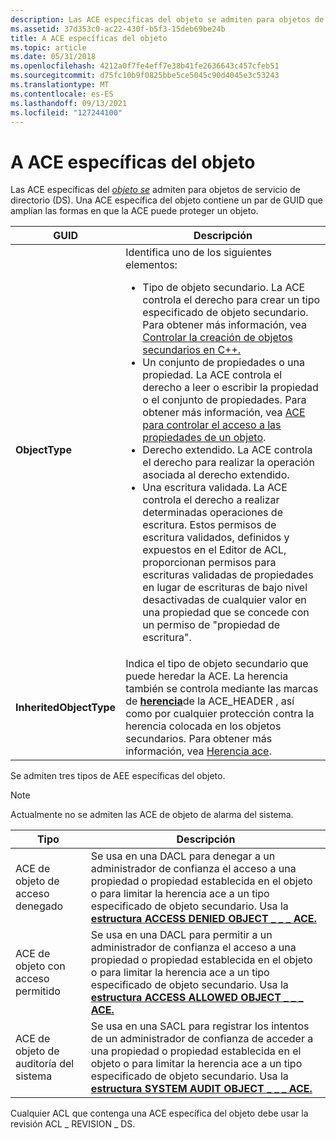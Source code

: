 ```yaml
---
description: Las ACE específicas del objeto se admiten para objetos de servicio de directorio (DS). Una ACE específica del objeto contiene un par de GUID que amplían las formas en que la ACE puede proteger un objeto.
ms.assetid: 37d353c0-ac22-430f-b5f3-15deb69be24b
title: A ACE específicas del objeto
ms.topic: article
ms.date: 05/31/2018
ms.openlocfilehash: 4212a0f7fe4eff7e38b41fe2636643c457cfeb51
ms.sourcegitcommit: d75fc10b9f0825bbe5ce5045c90d4045e3c53243
ms.translationtype: MT
ms.contentlocale: es-ES
ms.lasthandoff: 09/13/2021
ms.locfileid: "127244100"
---
```

# <a name="object-specific-aces"></a>A ACE específicas del objeto

Las ACE específicas del [*objeto se*](/windows/desktop/SecGloss/a-gly) admiten para objetos de servicio de directorio (DS). Una ACE específica del objeto contiene un par de GUID que amplían las formas en que la ACE puede proteger un objeto.




| GUID | Descripción | 
|------|-------------|
| <strong>ObjectType</strong> | Identifica uno de los siguientes elementos:<ul><li>Tipo de objeto secundario. La ACE controla el derecho para crear un tipo especificado de objeto secundario. Para obtener más información, vea <a href="controlling-child-object-creation-in-c--.md">Controlar la creación de objetos secundarios en C++.</a></li><li>Un conjunto de propiedades o una propiedad. La ACE controla el derecho a leer o escribir la propiedad o el conjunto de propiedades. Para obtener más información, vea <a href="aces-to-control-access-to-an-object-s-properties.md">ACE para controlar el acceso a las propiedades de un objeto</a>.</li><li>Derecho extendido. La ACE controla el derecho para realizar la operación asociada al derecho extendido.</li><li>Una escritura validada. La ACE controla el derecho a realizar determinadas operaciones de escritura. Estos permisos de escritura validados, definidos y expuestos en el Editor de ACL, proporcionan permisos para escrituras validadas de propiedades en lugar de escrituras de bajo nivel desactivadas de cualquier valor en una propiedad que se concede con un permiso de "propiedad de escritura".</li></ul> | 
| <strong>InheritedObjectType</strong> | Indica el tipo de objeto secundario que puede heredar la ACE. La herencia también se controla mediante las marcas de <a href="/windows/desktop/api/Winnt/ns-winnt-ace_header"><strong>herencia</strong></a>de la ACE_HEADER , así como por cualquier protección contra la herencia colocada en los objetos secundarios. Para obtener más información, vea <a href="ace-inheritance.md">Herencia ace</a>. | 




 

Se admiten tres tipos de AEE específicas del objeto.

> [!Note]  
> Actualmente no se admiten las ACE de objeto de alarma del sistema.

 



| Tipo                      | Descripción                                                                                                                                                                                                                                       |
|---------------------------|---------------------------------------------------------------------------------------------------------------------------------------------------------------------------------------------------------------------------------------------------|
| ACE de objeto de acceso denegado  | Se usa en una DACL para denegar a un administrador de confianza el acceso a una propiedad o propiedad establecida en el objeto o para limitar la herencia ace a un tipo especificado de objeto secundario. Usa la [**estructura ACCESS DENIED OBJECT \_ \_ \_ ACE.**](/windows/desktop/api/Winnt/ns-winnt-access_denied_object_ace)         |
| ACE de objeto con acceso permitido | Se usa en una DACL para permitir a un administrador de confianza el acceso a una propiedad o propiedad establecida en el objeto o para limitar la herencia ace a un tipo especificado de objeto secundario. Usa la [**estructura ACCESS ALLOWED OBJECT \_ \_ \_ ACE.**](/windows/desktop/api/Winnt/ns-winnt-access_allowed_object_ace)      |
| ACE de objeto de auditoría del sistema   | Se usa en una SACL para registrar los intentos de un administrador de confianza de acceder a una propiedad o propiedad establecida en el objeto o para limitar la herencia ace a un tipo especificado de objeto secundario. Usa la [**estructura SYSTEM AUDIT OBJECT \_ \_ \_ ACE.**](/windows/desktop/api/Winnt/ns-winnt-system_alarm_object_ace) |



 

Cualquier ACL que contenga una ACE específica del objeto debe usar la revisión ACL \_ REVISION \_ DS.

 

 
